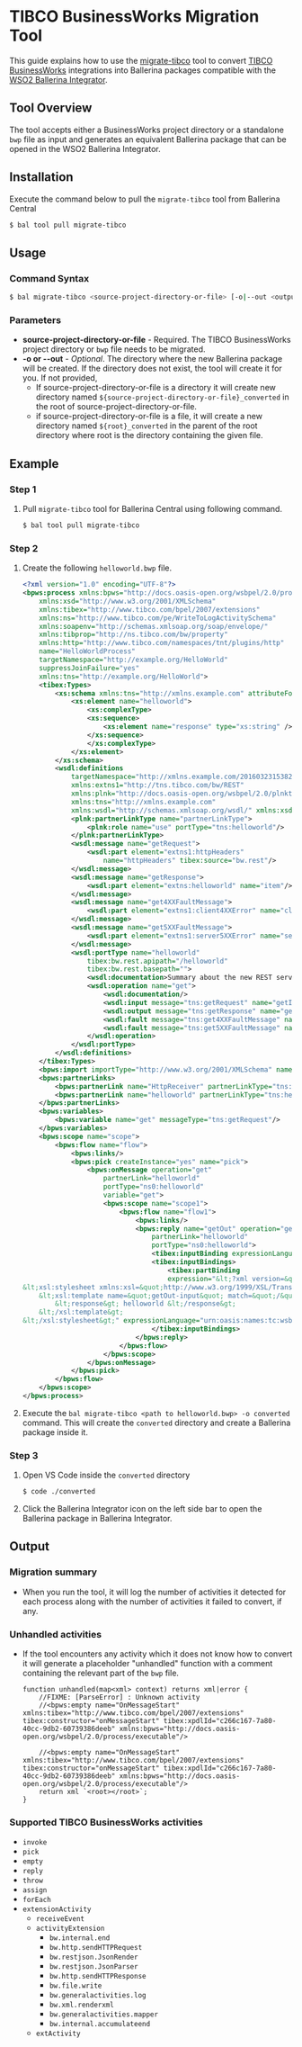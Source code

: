 # TIBCO BusinessWorks Migration Tool
This guide explains how to use the [migrate-tibco](https://central.ballerina.io/wso2/tool_migrate_tibco/latest) tool to convert
[TIBCO BusinessWorks](https://docs.tibco.com/products/tibco-activematrix-businessworks) integrations into Ballerina packages compatible with the [WSO2 Ballerina Integrator](https://wso2.com/integrator/ballerina-integrator).
## Tool Overview

The tool accepts either a BusinessWorks project directory or a standalone `bwp` file as input and generates an equivalent Ballerina package that can be opened in the WSO2 Ballerina Integrator.

## Installation

Execute the command below to pull the `migrate-tibco` tool from Ballerina Central
```bash
$ bal tool pull migrate-tibco
```

## Usage

### Command Syntax

```bash
$ bal migrate-tibco <source-project-directory-or-file> [-o|--out <output-directory>]
```

### Parameters

- **source-project-directory-or-file** - Required. The TIBCO BusinessWorks project directory or `bwp` file needs to be migrated.
- **-o or --out** - *Optional*. The directory where the new Ballerina package will be created. If the directory does not exist, the tool will create it for you. If not provided,
  - If source-project-directory-or-file is a directory it will create new directory named `${source-project-directory-or-file}_converted` in the root of source-project-directory-or-file.
  - if source-project-directory-or-file is a file, it will create a new directory named `${root}_converted` in the parent of the root directory where root is the directory containing the given file.

## Example

### Step 1
1. Pull `migrate-tibco` tool for Ballerina Central using following command.

    ```bash
    $ bal tool pull migrate-tibco
    ```

### Step 2
1. Create the following `helloworld.bwp` file.

    ```xml
    <?xml version="1.0" encoding="UTF-8"?>
    <bpws:process xmlns:bpws="http://docs.oasis-open.org/wsbpel/2.0/process/executable"
        xmlns:xsd="http://www.w3.org/2001/XMLSchema"
        xmlns:tibex="http://www.tibco.com/bpel/2007/extensions"
        xmlns:ns="http://www.tibco.com/pe/WriteToLogActivitySchema"
        xmlns:soapenv="http://schemas.xmlsoap.org/soap/envelope/"
        xmlns:tibprop="http://ns.tibco.com/bw/property"
        xmlns:http="http://www.tibco.com/namespaces/tnt/plugins/http"
        name="HelloWorldProcess"
        targetNamespace="http://example.org/HelloWorld"
        suppressJoinFailure="yes"
        xmlns:tns="http://example.org/HelloWorld">
        <tibex:Types>
            <xs:schema xmlns:tns="http://xmlns.example.com" attributeFormDefault="unqualified" elementFormDefault="qualified" xmlns:xs="http://www.w3.org/2001/XMLSchema">
                <xs:element name="helloworld">
                    <xs:complexType>
                    <xs:sequence>
                        <xs:element name="response" type="xs:string" />
                    </xs:sequence>
                    </xs:complexType>
                </xs:element>
            </xs:schema>
            <wsdl:definitions
                targetNamespace="http://xmlns.example.com/20160323153822PLT"
                xmlns:extns1="http://tns.tibco.com/bw/REST"
                xmlns:plnk="http://docs.oasis-open.org/wsbpel/2.0/plnktype"
                xmlns:tns="http://xmlns.example.com"
                xmlns:wsdl="http://schemas.xmlsoap.org/wsdl/" xmlns:xsd="http://www.w3.org/2001/XMLSchema">
                <plnk:partnerLinkType name="partnerLinkType">
                    <plnk:role name="use" portType="tns:helloworld"/>
                </plnk:partnerLinkType>
                <wsdl:message name="getRequest">
                    <wsdl:part element="extns1:httpHeaders"
                        name="httpHeaders" tibex:source="bw.rest"/>
                </wsdl:message>
                <wsdl:message name="getResponse">
                    <wsdl:part element="extns:helloworld" name="item"/>
                </wsdl:message>
                <wsdl:message name="get4XXFaultMessage">
                    <wsdl:part element="extns1:client4XXError" name="clientError"/>
                </wsdl:message>
                <wsdl:message name="get5XXFaultMessage">
                    <wsdl:part element="extns1:server5XXError" name="serverError"/>
                </wsdl:message>
                <wsdl:portType name="helloworld"
                    tibex:bw.rest.apipath="/helloworld"
                    tibex:bw.rest.basepath="">
                    <wsdl:documentation>Summary about the new REST service.</wsdl:documentation>
                    <wsdl:operation name="get">
                        <wsdl:documentation/>
                        <wsdl:input message="tns:getRequest" name="getInput"/>
                        <wsdl:output message="tns:getResponse" name="getOutput"/>
                        <wsdl:fault message="tns:get4XXFaultMessage" name="clientFault"/>
                        <wsdl:fault message="tns:get5XXFaultMessage" name="serverFault"/>
                    </wsdl:operation>
                </wsdl:portType>
            </wsdl:definitions>
        </tibex:Types>
        <bpws:import importType="http://www.w3.org/2001/XMLSchema" namespace="http://www.tibco.com/namespaces/tnt/plugins/http"/>
        <bpws:partnerLinks>
            <bpws:partnerLink name="HttpReceiver" partnerLinkType="tns:HttpReceiver" myRole="use"/>
            <bpws:partnerLink name="helloworld" partnerLinkType="tns:helloworld" myRole="use"/>
        </bpws:partnerLinks>
        <bpws:variables>
            <bpws:variable name="get" messageType="tns:getRequest"/>
        </bpws:variables>
        <bpws:scope name="scope">
            <bpws:flow name="flow">
                <bpws:links/>
                <bpws:pick createInstance="yes" name="pick">
                    <bpws:onMessage operation="get"
                        partnerLink="helloworld"
                        portType="ns0:helloworld"
                        variable="get">
                        <bpws:scope name="scope1">
                            <bpws:flow name="flow1">
                                <bpws:links/>
                                <bpws:reply name="getOut" operation="get"
                                    partnerLink="helloworld"
                                    portType="ns0:helloworld">
                                    <tibex:inputBinding expressionLanguage="urn:oasis:names:tc:wsbpel:2.0:sublang:xslt1.0">&lt;?xml version="1.0" encoding="UTF-8"?&gt;&lt;xsl:stylesheet xmlns:xsl="http://www.w3.org/1999/XSL/Transform" xmlns:tns="http://xmlns.example.com" version="2.0"&gt;     &lt;xsl:template name="getOut-input" match="/"&gt;         &lt;helloworld&gt; &lt;response&gt; helloworld &lt;/response&gt;&lt;/helloworld&gt;     &lt;/xsl:template&gt; &lt;/xsl:stylesheet&gt;</tibex:inputBinding>
                                    <tibex:inputBindings>
                                        <tibex:partBinding
                                        expression="&lt;?xml version=&quot;1.0&quot; encoding=&quot;UTF-8&quot;?&gt;
    &lt;xsl:stylesheet xmlns:xsl=&quot;http://www.w3.org/1999/XSL/Transform&quot; xmlns:tns=&quot;http://xmlns.example.com&quot; version=&quot;2.0&quot;&gt;
        &lt;xsl:template name=&quot;getOut-input&quot; match=&quot;/&quot;&gt;
            &lt;response&gt; helloworld &lt;/response&gt;
        &lt;/xsl:template&gt;
    &lt;/xsl:stylesheet&gt;" expressionLanguage="urn:oasis:names:tc:wsbpel:2.0:sublang:xslt1.0"/>
                                    </tibex:inputBindings>
                                </bpws:reply>
                            </bpws:flow>
                        </bpws:scope>
                    </bpws:onMessage>
                </bpws:pick>
            </bpws:flow>
        </bpws:scope>
    </bpws:process>
    ```
2. Execute the `bal migrate-tibco <path to helloworld.bwp> -o converted` command. This will create the `converted` directory and create a Ballerina package inside it.

### Step 3
1. Open VS Code inside the `converted` directory
    ```bash
    $ code ./converted
    ```
2. Click the Ballerina Integrator icon on the left side bar to open the Ballerina package in Ballerina Integrator.

## Output

### Migration summary

- When you run the tool, it will log the number of activities it detected for each process along with the number of activities it failed to convert, if any.

### Unhandled activities

- If the tool encounters any activity which it does not know how to convert it will generate a placeholder "unhandled" function with a comment containing the relevant part of the `bwp` file.

    ```ballerina
    function unhandled(map<xml> context) returns xml|error {
        //FIXME: [ParseError] : Unknown activity
        //<bpws:empty name="OnMessageStart" xmlns:tibex="http://www.tibco.com/bpel/2007/extensions" tibex:constructor="onMessageStart" tibex:xpdlId="c266c167-7a80-40cc-9db2-60739386deeb" xmlns:bpws="http://docs.oasis-open.org/wsbpel/2.0/process/executable"/>

        //<bpws:empty name="OnMessageStart" xmlns:tibex="http://www.tibco.com/bpel/2007/extensions" tibex:constructor="onMessageStart" tibex:xpdlId="c266c167-7a80-40cc-9db2-60739386deeb" xmlns:bpws="http://docs.oasis-open.org/wsbpel/2.0/process/executable"/>
        return xml `<root></root>`;
    }
    ```

### Supported TIBCO BusinessWorks activities

- `invoke`
- `pick`
- `empty`
- `reply`
- `throw`
- `assign`
- `forEach`
- `extensionActivity`
  - `receiveEvent`
  - `activityExtension`
    - `bw.internal.end`
    - `bw.http.sendHTTPRequest`
    - `bw.restjson.JsonRender`
    - `bw.restjson.JsonParser`
    - `bw.http.sendHTTPResponse`
    - `bw.file.write`
    - `bw.generalactivities.log`
    - `bw.xml.renderxml`
    - `bw.generalactivities.mapper`
    - `bw.internal.accumulateend`
  - `extActivity`
